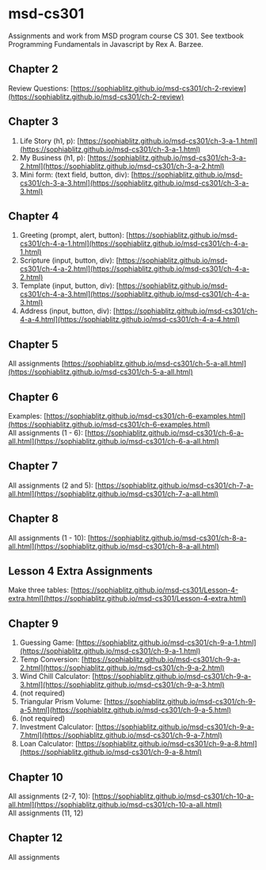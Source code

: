 # msd-cs301
Assignments and work from MSD program course CS 301. See textbook Programming Fundamentals in Javascript by Rex A. Barzee.

## Chapter 2
Review Questions: [https://sophiablitz.github.io/msd-cs301/ch-2-review](https://sophiablitz.github.io/msd-cs301/ch-2-review)

## Chapter 3
1. Life Story (h1, p): [https://sophiablitz.github.io/msd-cs301/ch-3-a-1.html](https://sophiablitz.github.io/msd-cs301/ch-3-a-1.html)
2. My Business (h1, p): [https://sophiablitz.github.io/msd-cs301/ch-3-a-2.html](https://sophiablitz.github.io/msd-cs301/ch-3-a-2.html)
3. Mini form: (text field, button, div): [https://sophiablitz.github.io/msd-cs301/ch-3-a-3.html](https://sophiablitz.github.io/msd-cs301/ch-3-a-3.html)

## Chapter 4
1. Greeting (prompt, alert, button): [https://sophiablitz.github.io/msd-cs301/ch-4-a-1.html](https://sophiablitz.github.io/msd-cs301/ch-4-a-1.html)
2. Scripture (input, button, div): [https://sophiablitz.github.io/msd-cs301/ch-4-a-2.html](https://sophiablitz.github.io/msd-cs301/ch-4-a-2.html)
3. Template (input, button, div): [https://sophiablitz.github.io/msd-cs301/ch-4-a-3.html](https://sophiablitz.github.io/msd-cs301/ch-4-a-3.html)
4. Address (input, button, div): [https://sophiablitz.github.io/msd-cs301/ch-4-a-4.html](https://sophiablitz.github.io/msd-cs301/ch-4-a-4.html)

## Chapter 5
All assignments [https://sophiablitz.github.io/msd-cs301/ch-5-a-all.html](https://sophiablitz.github.io/msd-cs301/ch-5-a-all.html)

## Chapter 6
Examples: [https://sophiablitz.github.io/msd-cs301/ch-6-examples.html](https://sophiablitz.github.io/msd-cs301/ch-6-examples.html)  
All assignments (1 - 6): [https://sophiablitz.github.io/msd-cs301/ch-6-a-all.html](https://sophiablitz.github.io/msd-cs301/ch-6-a-all.html)

## Chapter 7
All assignments (2 and 5): [https://sophiablitz.github.io/msd-cs301/ch-7-a-all.html](https://sophiablitz.github.io/msd-cs301/ch-7-a-all.html)

## Chapter 8
All assignments (1 - 10): [https://sophiablitz.github.io/msd-cs301/ch-8-a-all.html](https://sophiablitz.github.io/msd-cs301/ch-8-a-all.html)

## Lesson 4 Extra Assignments
Make three tables: [https://sophiablitz.github.io/msd-cs301/Lesson-4-extra.html](https://sophiablitz.github.io/msd-cs301/Lesson-4-extra.html)

## Chapter 9
1. Guessing Game: [https://sophiablitz.github.io/msd-cs301/ch-9-a-1.html](https://sophiablitz.github.io/msd-cs301/ch-9-a-1.html)  
2. Temp Conversion: [https://sophiablitz.github.io/msd-cs301/ch-9-a-2.html](https://sophiablitz.github.io/msd-cs301/ch-9-a-2.html)  
3. Wind Chill Calculator: [https://sophiablitz.github.io/msd-cs301/ch-9-a-3.html](https://sophiablitz.github.io/msd-cs301/ch-9-a-3.html)  
4. (not required)
5. Triangular Prism Volume: [https://sophiablitz.github.io/msd-cs301/ch-9-a-5.html](https://sophiablitz.github.io/msd-cs301/ch-9-a-5.html)  
6. (not required)
7. Investment Calculator: [https://sophiablitz.github.io/msd-cs301/ch-9-a-7.html](https://sophiablitz.github.io/msd-cs301/ch-9-a-7.html)
8. Loan Calculator: [https://sophiablitz.github.io/msd-cs301/ch-9-a-8.html](https://sophiablitz.github.io/msd-cs301/ch-9-a-8.html)

## Chapter 10
All assignments (2-7, 10): [https://sophiablitz.github.io/msd-cs301/ch-10-a-all.html](https://sophiablitz.github.io/msd-cs301/ch-10-a-all.html)  
All assignments (11, 12)

## Chapter 12
All assignments 
